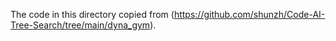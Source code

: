 The code in this directory copied from (https://github.com/shunzh/Code-AI-Tree-Search/tree/main/dyna_gym).
